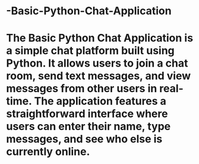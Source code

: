 # -Basic-Python-Chat-Application
# The Basic Python Chat Application is a simple chat platform built using Python. It allows users to join a chat room, send text messages, and view messages from other  users in real-time. The application features a straightforward interface where users can enter their name, type messages, and see who else is currently online.
